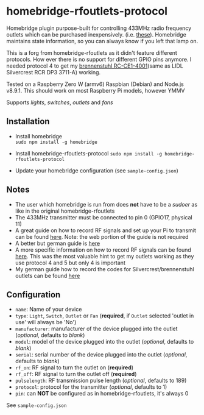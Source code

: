 # homebridge-rfoutlets-protocol

Homebridge plugin purpose-built for controlling 433MHz radio frequency outlets which can be purchased inexpensively. (i.e. [these](https://www.amazon.com/Etekcity-Wireless-Electrical-Household-Appliances/dp/B00DQELHBS "Etekcity Wireless Outlets")). Homebridge maintains state information, so you can always know if you left that lamp on.

This is a forg from homebridge-rfoutlets as it didn't feature different protocols. How ever there is no support for different GPIO pins anymore. I needed protocol 4 to get my [brennenstuhl RC-CE1-4001](https://www.brennenstuhl.com/en-DE/Comfort-Line-Remote-Control-Set-RC-CE1-4001)(same as LIDL Silvercrest RCR DP3 3711-A) working.

Tested on a Raspberry Zero W (armv6) Raspbian (Debian) and Node.js v8.9.1. This should work on most Raspberry Pi models, however YMMV

Supports *lights*, *switches*, *outlets* and *fans*

## Installation

- Install homebridge  
`sudo npm install -g homebridge`

- Install homebridge-rfoutlets-protocol
`sudo npm install -g homebridge-rfoutlets-protocol`

- Update your homebridge configuration (see `sample-config.json`)

## Notes

- The user which homebridge is run from does **not** have to be a *sudoer* as like in the original homebridge-rfoutlets
- The 433MHz transmitter must be connected to pin 0 (GPIO17, physical 11)
- A great guide on how to record RF signals and set up your Pi to transmit can be found [here](https://www.samkear.com/hardware/control-power-outlets-wirelessly-raspberry-pi "Pi 433Mhz Transmitter Guide"). Note: the web portion of the guide is not required
- A better but german guide is [here](https://tutorials-raspberrypi.de/raspberry-pi-funksteckdosen-433-mhz-steuern/)
- A more specific information on how to record RF signals can be found [here](https://github.com/sui77/rc-switch/issues/103). This was the most valuable hint to get my outlets working as they use protocol 4 and 5 but only 4 is important
- My german guide how to record the codes for Silvercrest/brennenstuhl outlets can be found [here](https://forum.pimatic.org/topic/3337/433-mhz-funksteckdosen-lidl-silvercrest-rcr-dp3-3711-a-brennenstuhl-mit-homeduino/19)

## Configuration

- `name`: Name of your device
- `type`: `Light`, `Switch`, `Outlet` or `Fan` (**required**, if  `Outlet` selected 'outlet in use' will always be 'No')
- `manufacturer`: manufacturer of the device plugged into the outlet (*optional*, defaults to *blank*)
- `model`: model of the device plugged into the outlet (*optional*, defaults to *blank*)
- `serial`: serial number of the device plugged into the outlet (*optional*, defaults to *blank*)
- `rf_on`: RF signal to turn the outlet on (**required**)
- `rf_off`: RF signal to turn the outlet off (**required**)
- `pulselength`: RF transmission pulse length (*optional*, defaults to 189)
- `protocol`: protocol for the transmitter (*optional*, defaults to 1)
- `pin`: can **NOT** be configured as in homebridge-rfoutlets, it's always 0

See `sample-config.json`
